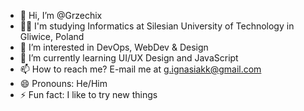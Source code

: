 - 👋 Hi, I’m @Grzechix
- 👨‍🎓 I'm studying Informatics at Silesian University of Technology in Gliwice, Poland
- 👀 I’m interested in DevOps, WebDev & Design
- 🌱 I’m currently learning UI/UX Design and JavaScript
- 📫 How to reach me? E-mail me at g.ignasiakk@gmail.com
- 😄 Pronouns: He/Him
- ⚡ Fun fact: I like to try new things

<!---
Grzechix/Grzechix is a ✨ special ✨ repository because its `README.md` (this file) appears on your GitHub profile.
You can click the Preview link to take a look at your changes.
--->
